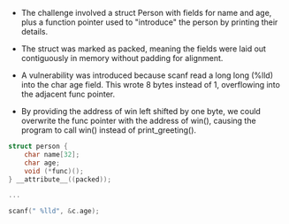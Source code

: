 - The challenge involved a struct Person with fields for name and age, plus a function pointer used to "introduce" the person by printing their details.

- The struct was marked as packed, meaning the fields were laid out contiguously in memory without padding for alignment. 

- A vulnerability was introduced because scanf read a long long (%lld) into the char age field. This wrote 8 bytes instead of 1, overflowing into the adjacent func pointer.

- By providing the address of win left shifted by one byte, we could overwrite the func pointer with the address of win(), causing the program to call win() instead of print_greeting().

```c
struct person {
    char name[32];
    char age;
    void (*func)();
} __attribute__((packed));

...

scanf(" %lld", &c.age);

``` 

